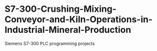 # S7-300-Crushing-Mixing-Conveyor-and-Kiln-Operations-in-Industrial-Mineral-Production
Siemens S7-300 PLC programming projects
